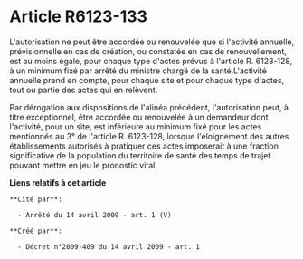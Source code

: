 # Article R6123-133

L'autorisation ne peut être accordée ou renouvelée que si l'activité annuelle, prévisionnelle en cas de création, ou
constatée en cas de renouvellement, est au moins égale, pour chaque type d'actes prévus à l'article R. 6123-128, à un minimum
fixé par arrêté du ministre chargé de la santé.L'activité annuelle prend en compte, pour chaque site et pour chaque type
d'actes, tout ou partie des actes qui en relèvent. 

Par dérogation aux dispositions de l'alinéa précédent, l'autorisation peut, à titre exceptionnel, être accordée ou renouvelée
à un demandeur dont l'activité, pour un site, est inférieure au minimum fixé pour les actes mentionnés au 3° de l'article R.
6123-128, lorsque l'éloignement des autres établissements autorisés à pratiquer ces actes imposerait à une fraction
significative de la population du territoire de santé des temps de trajet pouvant mettre en jeu le pronostic vital.

**Liens relatifs à cet article**

	**Cité par**:

	  - Arrêté du 14 avril 2009 - art. 1 (V)

	**Créé par**:

	  - Décret n°2009-409 du 14 avril 2009 - art. 1
